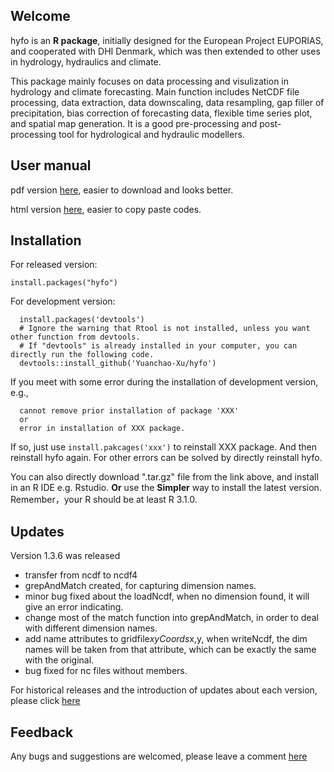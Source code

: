 ## Welcome 

hyfo is an **R package**, initially designed for the European Project EUPORIAS, and cooperated with DHI Denmark, which was then extended to other uses in hydrology, hydraulics and climate. 

This package mainly focuses on data processing and visulization in hydrology and climate forecasting. Main function includes NetCDF file processing, data extraction, data downscaling, data resampling, gap filler of precipitation, bias correction of forecasting data, flexible time series plot, and spatial map generation. It is a good pre-processing and post-processing tool for hydrological and hydraulic modellers.

## User manual

pdf version [here](http://media.wix.com/ugd/199c69_f3c30d4625a545908b5c0f13e17f0b33.pdf), easier to download and looks better.

html version [here](http://rpubs.com/rankthefirst/hyfo), easier to copy paste codes.

## Installation

For released version:
```{r}
install.packages("hyfo")
```

For development version:
```{r}
  install.packages('devtools')
  # Ignore the warning that Rtool is not installed, unless you want other function from devtools.
  # If "devtools" is already installed in your computer, you can directly run the following code.
  devtools::install_github('Yuanchao-Xu/hyfo')
```

If you meet with some error during the installation of development version, e.g., 
```{r}
  cannot remove prior installation of package 'XXX'
  or
  error in installation of XXX package.
```
If so, just use `install.pakcages('xxx')` to reinstall XXX package. And then reinstall hyfo again. For other errors can be solved by directly reinstall hyfo.


You can also directly download ".tar.gz" file from the link above, and install in an R IDE e.g. Rstudio. **Or** use the **Simpler** way to install the latest version. Remember，your R should be at least R 3.1.0.


## Updates 

Version 1.3.6 was released

- transfer from ncdf to ncdf4
- grepAndMatch created, for capturing dimension names.
- minor bug fixed about the loadNcdf, when no dimension found, it will give an error indicating.
- change most of the match function into grepAndMatch, in order to deal with different dimension names.
- add name attributes to gridfile$xyCoords$x,y, when writeNcdf, the dim names will be taken from that attribute, which can be exactly the same with the original. 
- bug fixed for nc files without members.

For historical releases and the introduction of updates about each version, please click [here](https://github.com/Yuanchao-Xu/hyfo/releases) 

## Feedback

Any bugs and suggestions are welcomed, please leave a comment [here](https://github.com/Yuanchao-Xu/hyfo/issues)